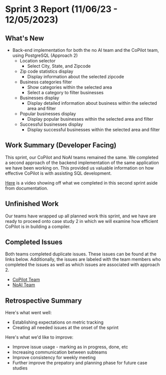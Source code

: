 # Sprint 3 Report (11/06/23 - 12/05/2023)

## What's New
 * Back-end implementation for both the no AI team and the CoPilot team, using PostgreSQL (Approach 2)
	* Location selector
		* Select City, State, and Zipcode
	* Zip code statistics display
		* Display information about the selected zipcode
	* Business categories filter
		* Show categories within the selected area
		* Select a category to filter businesses
	* Businesses display
		* Display detailed information about business within the selected area and filter
	* Popular businesses display
		* Display popular businesses within the selected area and filter
	* Successful businesses display
		* Display successful businesses within the selected area and filter


## Work Summary (Developer Facing)
This sprint, our CoPilot and NoAI teams remained the same. We completed a second approach of the backend implementation of the same application we have been working on. This provided us valuable information on how effective CoPilot is with assisting SQL development.


[Here](https://www.youtube.com/watch?v=9CS6FW5AKY4) is a video showing off what we completed in this second sprint aside from documentation.

## Unfinished Work
Our teams have wrapped up all planned work this sprint, and we have are ready to proceed onto case study 2 in which we will examine how efficient CoPilot is in building a compiler. 

## Completed Issues
Both teams completed duplicate issues. These issues can be found at the links below. Additionally, the issues are labeled with the team members who completed the issues as well as which issues are associated with approach 2.
* [CoPilot Team](https://github.com/orgs/WSUCptSCapstone-F23-S24/projects/30/views/1)
* [NoAI Team](https://github.com/orgs/WSUCptSCapstone-F23-S24/projects/29/views/2)

 
## Retrospective Summary
Here's what went well:
  * Establishing expectations on metric tracking
  * Creating all needed issues at the onset of the sprint
 
Here's what we'd like to improve:
   * Improve issue usage - marking as in progress, done, etc
   * Increasing communication between subteams
   * Improve consistency for weekly meeting
   * Further improve the prepatory and planning phase for future case studies


